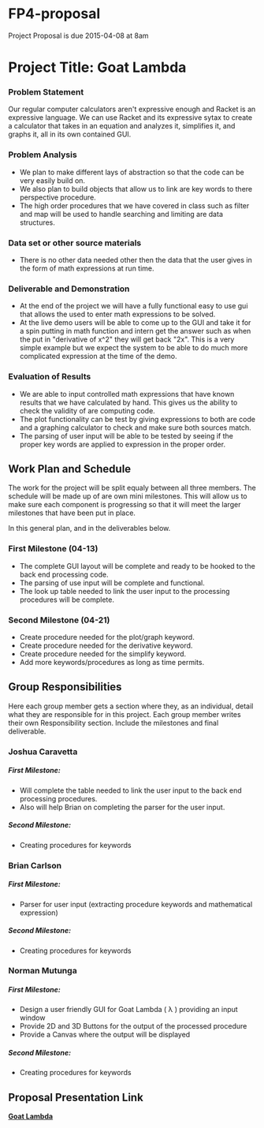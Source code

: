 # FP4-proposal
Project Proposal is due 2015-04-08 at 8am

# Project Title: Goat Lambda
### Problem Statement
Our regular computer calculators aren't expressive enough and Racket is an expressive language. We can use Racket and its expressive sytax to create a calculator that takes in an equation and analyzes it, simplifies it, and graphs it, all in its own contained GUI.

### Problem Analysis
* We plan to make different lays of abstraction so that the code can be very easily build on.
* We also plan to build objects that allow us to link are key words to there perspective procedure.
* The high order procedures that we have covered in class such as filter and map will be used to handle searching and limiting are data structures.

### Data set or other source materials
* There is no other data needed other then the data that the user gives in the form of math expressions at 
run time.

### Deliverable and Demonstration
* At the end of the project we will have a fully functional easy to use gui that allows the used to enter math 
expressions to be solved.   
* At the live demo users will be able to come up to the GUI and take it for a spin putting in math function
and intern get the answer such as when the put in "derivative of x^2" they will get back "2x". This is a 
very simple example but we expect the system to be able to do much more complicated expression at the time
of the demo.

### Evaluation of Results
* We are able to input controlled math expressions that have known results that we have calculated by hand.
This gives us the ability to check the validity of are computing code.
* The plot functionality can be test by giving expressions to both are code and a graphing calculator to check
and make sure both sources match.
* The parsing of user input will be able to be tested by seeing if the proper key words are applied to expression
in the proper order.


## Work Plan and Schedule
The work for the project will be split equaly between all three members. The schedule will be made up of are own mini milestones. This will allow us to make sure each component is progressing so that it will meet the larger milestones that have been put in place. 

In this general plan, and in the deliverables below.

### First Milestone (04-13)
* The complete GUI layout will be complete and ready to be hooked to the back end processing code.
* The parsing of use input will be complete and functional.
* The look up table needed to link the user input to the processing procedures will be complete.

### Second Milestone (04-21)
* Create procedure needed for the plot/graph keyword.
* Create procedure needed for the derivative keyword.
* Create procedure needed for the simplify keyword.
* Add more keywords/procedures as long as time permits.

## Group Responsibilities
Here each group member gets a section where they, as an individual, detail what they are responsible for in this project. Each group member writes their own Responsibility section. Include the milestones and final deliverable.

### Joshua Caravetta
##### First Milestone:
* Will complete the table needed to link the user input to the back end processing procedures.
* Also will help Brian on completing the parser for the user input.

##### Second Milestone:
* Creating procedures for keywords

### Brian Carlson
##### First Milestone:
* Parser for user input (extracting procedure keywords and mathematical expression)

##### Second Milestone:
* Creating procedures for keywords

### Norman Mutunga
##### First Milestone:
* Design a user friendly  GUI for Goat Lambda ( λ ) providing an input window 
* Provide 2D and 3D Buttons for the output of the processed procedure
* Provide a Canvas where the output will be displayed

##### Second Milestone:
* Creating procedures for keywords

## Proposal Presentation Link
[**Goat Lambda**][Goat-Lambda]

<!-- Links -->
[piazza]: https://piazza.com/class/i55is8xqqwhmr?cid=453
[markdown]: https://help.github.com/articles/markdown-basics/

[Goat-Lambda]:https://docs.google.com/presentation/d/16Rdq3k_QRaX8tFefR1sQdzLVkyQ6EENQuHVDwc9Axak/edit#slide=id.gad3b04a0b_0_7
